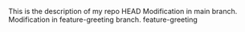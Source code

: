 This is the description of my repo
 HEAD
Modification in main branch.
 Modification in feature-greeting branch.
feature-greeting